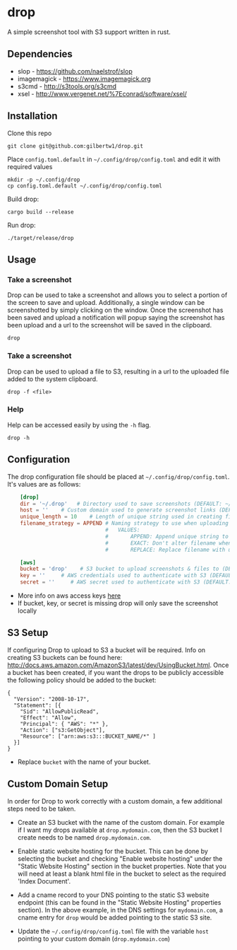 drop
====

A simple screenshot tool with S3 support written in rust.


Dependencies
------------

* slop - https://github.com/naelstrof/slop
* imagemagick - https://www.imagemagick.org
* s3cmd - http://s3tools.org/s3cmd
* xsel - http://www.vergenet.net/%7Econrad/software/xsel/


Installation
------------

Clone this repo

    git clone git@github.com:gilbertw1/drop.git

Place ```config.toml.default``` in ```~/.config/drop/config.toml``` and edit it with required values

    mkdir -p ~/.config/drop
    cp config.toml.default ~/.config/drop/config.toml
    
Build drop:

    cargo build --release
  
Run drop:

    ./target/release/drop

Usage
-----

### Take a screenshot

Drop can be used to take a screenshot and allows you to select a portion of the screen to save and upload. Additionally, a single window can be screenshotted by simply clicking on the window. Once the screenshot has been saved and upload a notification will popup saying the screenshot has been upload and a url to the screenshot will be saved in the clipboard.

    drop
    

### Take a screenshot
   
Drop can be used to upload a file to S3, resulting in a url to the uploaded file added to the system clipboard.

    drop -f <file>


### Help

Help can be accessed easily by using the ```-h``` flag.

    drop -h

Configuration
-------------

The drop configuration file should be placed at ```~/.config/drop/config.toml```. It's values are as follows:

```toml
    [drop]
    dir = '~/.drop'   # Directory used to save screenshots (DEFAULT: ~/.drop)
    host = ''    # Custom domain used to generate screenshot links (DEFAULT: empty)
    unique_length = 10    # Length of unique string used in creating filenames (DEFAULT: 10)
    filename_strategy = APPEND # Naming strategy to use when uploading file (DEFAULT: APPEND)
                               #   VALUES:           
                               #       APPEND: Append unique string to filename
                               #       EXACT: Don't alter filename when uploading
                               #       REPLACE: Replace filename with unique string

    [aws]
    bucket = 'drop'    # S3 bucket to upload screenshots & files to (DEFAULT: empty)
    key = ''     # AWS credentials used to authenticate with S3 (DEFAULT: empty)
    secret = ''     # AWS secret used to authenticate with S3 (DEFAULT: empty)
```

* More info on aws access keys [here](https://aws.amazon.com/developers/access-keys/)
* If bucket, key, or secret is missing drop will only save the screenshot locally

S3 Setup
--------

If configuring Drop to upload to S3 a bucket will be required. Info on creating S3 buckets can be found here: http://docs.aws.amazon.com/AmazonS3/latest/dev/UsingBucket.html. Once a bucket has been created, if you want the drops to be publicly accessible the following policy should be added to the bucket:

    {
      "Version": "2008-10-17",
      "Statement": [{
        "Sid": "AllowPublicRead",
        "Effect": "Allow",
        "Principal": { "AWS": "*" },
        "Action": ["s3:GetObject"],
        "Resource": ["arn:aws:s3:::BUCKET_NAME/*" ]
      }]
    }
    
* Replace ```bucket``` with the name of your bucket.


Custom Domain Setup
-------------------

In order for Drop to work correctly with a custom domain, a few additional steps need to be taken.

* Create an S3 bucket with the name of the custom domain. For example if I want my drops available at ```drop.mydomain.com```, then the S3 bucket I create needs to be named ```drop.mydomain.com```.

* Enable static website hosting for the bucket. This can be done by selecting the bucket and checking "Enable website hosting" under the "Static Website Hosting" section in the bucket properties. Note that you will need at least a blank html file in the bucket to select as the required 'Index Document'.

* Add a cname record to your DNS pointing to the static S3 website endpoint (this can be found in the "Static Website Hosting" properties section). In the above example, in the DNS settings for ```mydomain.com```, a cname entry for ```drop``` would be added pointing to the static S3 site.

* Update the ```~/.config/drop/config.toml``` file with the variable ```host``` pointing to your custom domain (```drop.mydomain.com```)
